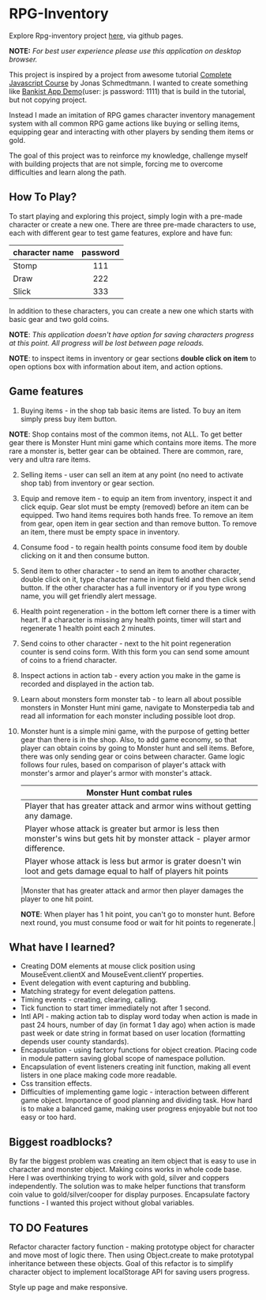 # RPG-Inventory

Explore Rpg-inventory project [here](https://mojotron.github.io/rpg-inventory/index.html), via github pages.

**NOTE:** _For best user experience please use this application on desktop browser._

This project is inspired by a project from awesome tutorial [Complete Javascript Course](https://www.udemy.com/course/the-complete-javascript-course/) by Jonas Schmedtmann. I wanted to create something like [Bankist App Demo](https://bankist.netlify.app/)(user: js password: 1111) that is build in the tutorial, but not copying project.

Instead I made an imitation of RPG games character inventory management system with all common RPG game actions like buying or selling items, equipping gear and interacting with other players by sending them items or gold.

The goal of this project was to reinforce my knowledge, challenge myself with building projects that are not simple, forcing me to overcome difficulties and learn along the path.

## How To Play?

To start playing and exploring this project, simply login with a pre-made character or create a new one.
There are three pre-made characters to use, each with different gear to test game features, explore and have fun:

| character name | password |
| -------------- | :------: |
| Stomp          |   111    |
| Draw           |   222    |
| Slick          |   333    |

In addition to these characters, you can create a new one which starts with basic gear and two gold coins.

**NOTE**: _This application doesn't have option for saving characters progress at this point. All progress will be lost between page reloads._

**NOTE**: to inspect items in inventory or gear sections **double click on item** to open options box with information about item, and action options.

## Game features

1. Buying items - in the shop tab basic items are listed. To buy an item simply press buy item button.

**NOTE**: Shop contains most of the common items, not ALL. To get better gear there is Monster Hunt mini game which contains more items. The more rare a monster is, better gear can be obtained. There are common, rare, very and ultra rare items.

2. Selling items - user can sell an item at any point (no need to activate shop tab) from inventory or gear section.

3. Equip and remove item - to equip an item from inventory, inspect it and click equip. Gear slot must be empty (removed) before an item can be equipped. Two hand items requires both hands free. To remove an item from gear, open item in gear section and than remove button. To remove an item, there must be empty space in inventory.

4. Consume food - to regain health points consume food item by double clicking on it and then consume button.

5. Send item to other character - to send an item to another character, double click on it, type character name in input field and then click send button. If the other character has a full inventory or if you type wrong name, you will get friendly alert message.

6. Health point regeneration - in the bottom left corner there is a timer with heart. If a character is missing any health points, timer will start and regenerate 1 health point each 2 minutes.

7. Send coins to other character - next to the hit point regeneration counter is send coins form. With this form you can send some amount of coins to a friend character.

8. Inspect actions in action tab - every action you make in the game is recorded and displayed in the action tab.

9. Learn about monsters form monster tab - to learn all about possible monsters in Monster Hunt mini game, navigate to Monsterpedia tab and read all information for each monster including possible loot drop.

10. Monster hunt is a simple mini game, with the purpose of getting better gear than there is in the shop. Also, to add game economy, so that player can obtain coins by going to Monster hunt and sell items. Before, there was only sending gear or coins between character. Game logic follows four rules, based on comparison of player's attack with monster's armor and player's armor with monster's attack.

    | Monster Hunt combat rules                                                                                                      |
    | ------------------------------------------------------------------------------------------------------------------------------ |
    | Player that has greater attack and armor wins without getting any damage.                                                      |
    | Player whose attack is greater but armor is less then monster's wins but gets hit by monster attack - player armor difference. |
    | Player whose attack is less but armor is grater doesn't win loot and gets damage equal to half of players hit points           |

    |Monster that has greater attack and armor then player damages the player to one hit point.

    **NOTE**: When player has 1 hit point, you can't go to monster hunt. Before next round, you must consume food or wait for hit points to regenerate.|

## What have I learned?

- Creating DOM elements at mouse click position using MouseEvent.clientX and MouseEvent.clientY properties.
- Event delegation with event capturing and bubbling.
- Matching strategy for event delegation pattens.
- Timing events - creating, clearing, calling.
- Tick function to start timer immediately not after 1 second.
- Intl API - making action tab to display word today when action is made in past 24 hours, number of day (in format 1 day ago) when action is made past week or date string in format based on user location (formatting depends user county standards).
- Encapsulation - using factory functions for object creation. Placing code in module pattern saving global scope of namespace pollution.
- Encapsulation of event listeners creating init function, making all event listers in one place making code more readable.
- Css transition effects.
- Difficulties of implementing game logic - interaction between different game object. Importance of good planning and dividing task. How hard is to make a balanced game, making user progress enjoyable but not too easy or too hard.

## Biggest roadblocks?

By far the biggest problem was creating an item object that is easy to use in character and monster object.
Making coins works in whole code base. Here I was overthinking trying to work with gold, silver and coppers independently. The solution was to make helper functions that transform coin value to gold/silver/cooper for display purposes.
Encapsulate factory functions - I wanted this project without global variables.

## TO DO Features

Refactor character factory function - making prototype object for character and move most of logic there. Then using Object.create to make prototypal inheritance between these objects. Goal of this refactor is to simplify character object to implement localStorage API for saving users progress.

Style up page and make responsive.
